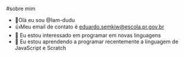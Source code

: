 #sobre mim
- 👋Olá eu sou @Iam-dudu
- :+1:Meu email de contato é eduardo.semkiw@escola.pr.gov.br
- 👀 Eu estou interessado em programar em novas linguagens
- 🌱 Eu estou aprendendo a programar recentemente a linguagem de JavaScript e Scratch
<!---
Iam-dudu/Iam-dudu is a ✨ special ✨ repository because its `README.md` (this file) appears on your GitHub profile.
You can click the Preview link to take a look at your changes.
--->
